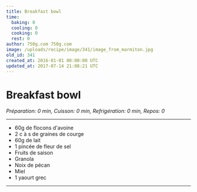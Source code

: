 ```yaml
---
title: Breakfast bowl
time:
  baking: 0
  cooling: 0
  cooking: 0
  rest: 0
author: 750g.com 750g.com
image: /uploads/recipe/image/341/image_from_marmiton.jpg
old_id: 341
created_at: 2016-01-01 00:00:00 UTC
updated_at: 2017-07-14 21:08:21 UTC
---
```


# Breakfast bowl

*Préparation: 0 min, Cuisson: 0 min, Refrigération: 0 min, Repos: 0*

---

- 60g de flocons d'avoine
- 2 c à s de graines de courge
- 60g de lait
- 1 pincée de fleur de sel
- Fruits de saison
- Granola
- Noix de pécan
- Miel
- 1 yaourt grec

---


